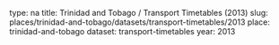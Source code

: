 type: na
title: Trinidad and Tobago / Transport Timetables (2013)
slug: places/trinidad-and-tobago/datasets/transport-timetables/2013
place: trinidad-and-tobago
dataset: transport-timetables
year: 2013
